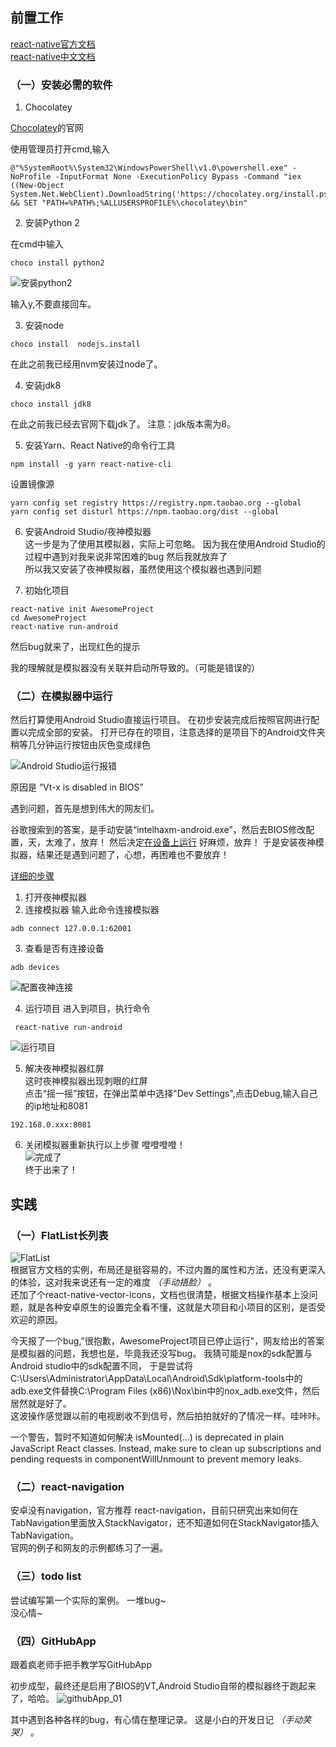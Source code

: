 ## 前置工作
[react-native官方文档](http://facebook.github.io/react-native/docs/getting-started.html)  
[react-native中文文档](https://reactnative.cn/docs/0.51/getting-started.html#python-2)

### （一）安装必需的软件 

1. Chocolatey

[Chocolatey](https://chocolatey.org/install)的官网



使用管理员打开cmd,输入
```
@"%SystemRoot%\System32\WindowsPowerShell\v1.0\powershell.exe" -NoProfile -InputFormat None -ExecutionPolicy Bypass -Command "iex ((New-Object System.Net.WebClient).DownloadString('https://chocolatey.org/install.ps1'))" && SET "PATH=%PATH%;%ALLUSERSPROFILE%\chocolatey\bin"
```
2. 安装Python 2
 
在cmd中输入

```
choco install python2
```
![安装python2](./docs/安装python2.png)

输入y,不要直接回车。

3. 安装node

```
choco install  nodejs.install 
```
在此之前我已经用nvm安装过node了。

4. 安装jdk8

```
choco install jdk8

```
在此之前我已经去官网下载jdk了。
注意：jdk版本需为8。

5. 安装Yarn、React Native的命令行工具

```
npm install -g yarn react-native-cli
```

设置镜像源
```
yarn config set registry https://registry.npm.taobao.org --global
yarn config set disturl https://npm.taobao.org/dist --global
```

6. 安装Android Studio/夜神模拟器  
这一步是为了使用其模拟器，实际上可忽略。
因为我在使用Android Studio的过程中遇到对我来说非常困难的bug
然后我就放弃了  
所以我又安装了夜神模拟器，虽然使用这个模拟器也遇到问题

7. 初始化项目

```
react-native init AwesomeProject
cd AwesomeProject
react-native run-android
```
然后bug就来了，出现红色的提示  
<!-- ![cmd运行报错](./docs/安装python2.png) -->

我的理解就是模拟器没有关联并启动所导致的。（可能是错误的）


### （二）在模拟器中运行 

然后打算使用Android Studio直接运行项目。
在初步安装完成后按照官网进行配置以完成全部的安装。
打开已存在的项目，注意选择的是项目下的Android文件夹
稍等几分钟运行按钮由灰色变成绿色

![Android Studio运行报错](./docs/Android-studio报错.png)

原因是 “Vt-x is disabled in BIOS”

遇到问题，首先是想到伟大的网友们。

谷歌搜索到的答案，是手动安装“intelhaxm-android.exe”，然后去BIOS修改配置，天，太难了，放弃！
然后决定[在设备上运行](https://reactnative.cn/docs/0.51/running-on-device-android.html#content)
好麻烦，放弃！
于是安装夜神模拟器，结果还是遇到问题了，心想，再困难也不要放弃！

[详细的步骤](https://www.yeshen.com/blog/reactnativeyeshen/)
1. 打开夜神模拟器
2. 连接模拟器
输入此命令连接模拟器
```
adb connect 127.0.0.1:62001
```

3. 查看是否有连接设备

```
adb devices

```
![配置夜神连接](./docs/配置夜神连接.png)


4. 运行项目
进入到项目，执行命令

```
 react-native run-android
```
![运行项目](./docs/运行项目.png)

5. 解决夜神模拟器红屏  
这时夜神模拟器出现刺眼的红屏  
点击“摇一摇”按钮，在弹出菜单中选择"Dev Settings",点击Debug,输入自己的ip地址和8081

```
192.168.0.xxx:8081
```
6. 关闭模拟器重新执行以上步骤
噔噔噔噔！  
![完成了](./docs/成功了.png)  
终于出来了！  


## 实践
### （一）FlatList长列表
![FlatList](./docs/FlatList.png)  
根据官方文档的实例，布局还是挺容易的，不过内置的属性和方法，还没有更深入的体验，这对我来说还有一定的难度 *（手动捂脸）* 。    
还加了个react-native-vector-icons，文档也很清楚，根据文档操作基本上没问题，就是各种安卓原生的设置完全看不懂，这就是大项目和小项目的区别，是否受欢迎的原因。

<!-- Failed child context type: Invail child context 'virtualizedCell.cellKey' of type 'number' supplied to 'CellRender', expect 'string'. -->

今天报了一个bug,"很抱歉，AwesomeProject项目已停止运行"，网友给出的答案是模拟器的问题，我想也是，毕竟我还没写bug。
我猜可能是nox的sdk配置与Android studio中的sdk配置不同，
于是尝试将C:\Users\Administrator\AppData\Local\Android\Sdk\platform-tools中的adb.exe文件替换C:\Program Files (x86)\Nox\bin中的nox_adb.exe文件，然后居然就是好了。  
这波操作感觉跟以前的电视剧收不到信号，然后拍拍就好的了情况一样。哇咔咔。

一个警告，暂时不知道如何解决
isMounted(...) is deprecated in plain JavaScript React classes. Instead, make sure to clean up subscriptions and pending requests in componentWillUnmount to prevent memory leaks.

### （二）react-navigation
安卓没有navigation，官方推荐 react-navigation，目前只研究出来如何在TabNavigation里面放入StackNavigator，还不知道如何在StackNavigator插入TabNavigation。  
官网的例子和网友的示例都练习了一遍。


### （三）todo list
尝试编写第一个实际的案例。
一堆bug~  
没心情~  

### （四）GitHubApp
跟着疯老师手把手教学写GitHubApp

初步成型，最终还是启用了BIOS的VT,Android Studio自带的模拟器终于跑起来了，哈哈。
![githubApp_01](./docs/githubApp_01.png)  

其中遇到各种各样的bug，有心情在整理记录。
这是小白的开发日记 *（手动笑哭）* 。






